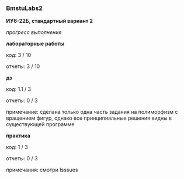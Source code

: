 ### BmstuLabs2 

**ИУ6-22Б, стандартный вариант 2**

*прогресс выполнения*

**лабораторные работы**

код: 3 / 10

отчеты: 3 / 10

**дз**

код: 1.1 / 3

отчеты: 0 / 3

примечание: сделана только одна часть задания на полиморфизм с вращением фигур, однако все принципиальные решения видны в существующей программе

**практика**

код: 1 / 3 

отчеты: 0 / 3

примечания: смотри Isssues

